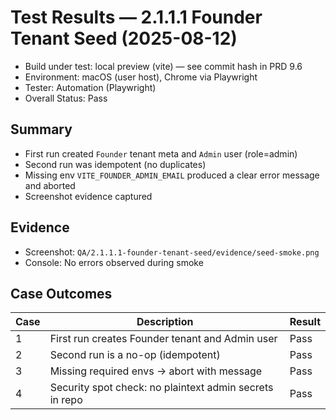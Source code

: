# Test Results — 2.1.1.1 Founder Tenant Seed (2025-08-12)

- Build under test: local preview (vite) — see commit hash in PRD 9.6
- Environment: macOS (user host), Chrome via Playwright
- Tester: Automation (Playwright)
- Overall Status: Pass

## Summary
- First run created `Founder` tenant meta and `Admin` user (role=admin)
- Second run was idempotent (no duplicates)
- Missing env `VITE_FOUNDER_ADMIN_EMAIL` produced a clear error message and aborted
- Screenshot evidence captured

## Evidence
- Screenshot: `QA/2.1.1.1-founder-tenant-seed/evidence/seed-smoke.png`
- Console: No errors observed during smoke

## Case Outcomes
| Case | Description | Result |
| --- | --- | --- |
| 1 | First run creates Founder tenant and Admin user | Pass |
| 2 | Second run is a no-op (idempotent) | Pass |
| 3 | Missing required envs → abort with message | Pass |
| 4 | Security spot check: no plaintext admin secrets in repo | Pass |


